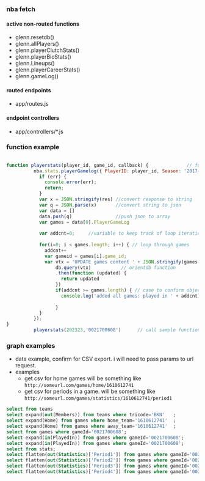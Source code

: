### nba fetch

#### active non-routed functions
- glenn.resetdb()
- glenn.allPlayers()
- glenn.playerClutchStats()
- glenn.playerBioStats()
- glenn.Lineups()
- glenn.playerCareerStats()
- glenn.gameLog()

#### routed endpoints
- app/routes.js

#### endpoint controllers
- app/controllers/*.js

### function example

```js

function playerstats(player_id, game_id, callback) {              // function to fetch endpoint
          nba.stats.playerGamelog({ PlayerID: player_id, Season: '2017-18' }, (err, res) => {
            if (err) {
              console.error(err);
              return;
            }
            var x = JSON.stringify(res) //convert response to string
            var q = JSON.parse(x)       //convert string to json
            var data = []
            data.push(q)                //push json to array
            var games = data[0].PlayerGameLog
            
            var addcnt=0;     //variable to keep track of loop iteration
            
            for(i=0; i < games.length; i++) { // loop through games
              addcnt++
              var gameid = games[i].game_id;
              var vtx = 'UPDATE games content ' + JSON.stringify(games[i]) + ' upsert where game_id = "' + game_id  + '"'   //variable for inserting into orientdb
                  db.query(vtx)           // orientdb function
                  .then(function (updated) {
                    return updated
                  })
                  if(addcnt >= games.length) { // case to confirm object end, print to console. 
                    console.log('added all games: played in ' + addcnt)
                    
                  }
            }
          });
}
          playerstats(202323,'0021700608')      // call sample function. 

```

### graph examples
- data example, confirm for CSV export. i will need to pass params to url request. 
- examples
  - get csv for home games will be something like `http://someurl.com/games/home/1610612741`
  - get csv for periods in a game. will be something like `http://someurl.com/games/statistics/1610612741/period1`



```sql
select from teams
select expand(out(Members)) from teams where tricode='BKN'   ;
select expand(Home) from games where home_team='1610612741'  ;
select expand(Home) from games where away_team='1610612741'  ;
select from games where gameId='0021700608';
select expand(in(PlayedIn)) from games where gameId='0021700608';
select expand(in(PlayedIn)) from games where gameId='0021700608';
select from stats;
select flatten(out(Statistics)['Period1']) from games where gameId='0021700608';
select flatten(out(Statistics)['Period2']) from games where gameId='0021700608';
select flatten(out(Statistics)['Period3']) from games where gameId='0021700608';
select flatten(out(Statistics)['Period4']) from games where gameId='0021700608';
```